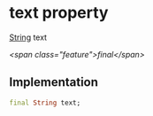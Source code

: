 


# text property







[String](https:api.flutter.dev/flutter/dart-core/String-class.html) text
  
_\<span class="feature"\>final\</span\>_






## Implementation

```dart
final String text;
```







